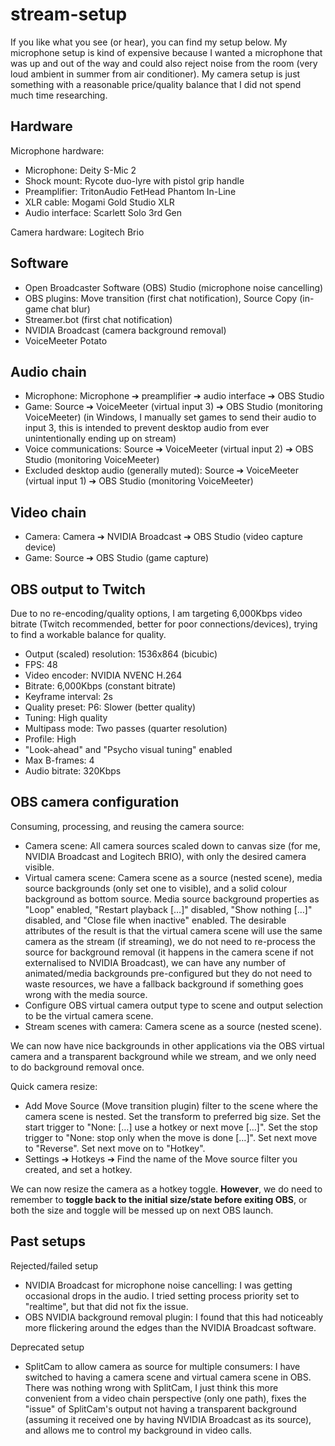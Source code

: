 # stream-setup

If you like what you see (or hear), you can find my setup below. My microphone setup is kind of expensive because I wanted a microphone that was up and out of the way and could also reject noise from the room (very loud ambient in summer from air conditioner). My camera setup is just something with a reasonable price/quality balance that I did not spend much time researching.

## Hardware
Microphone hardware:
- Microphone: Deity S-Mic 2
- Shock mount: Rycote duo-lyre with pistol grip handle
- Preamplifier: TritonAudio FetHead Phantom In-Line
- XLR cable: Mogami Gold Studio XLR
- Audio interface: Scarlett Solo 3rd Gen

Camera hardware: Logitech Brio

## Software
- Open Broadcaster Software (OBS) Studio (microphone noise cancelling)
- OBS plugins: Move transition (first chat notification), Source Copy (in-game chat blur)
- Streamer.bot (first chat notification)
- NVIDIA Broadcast (camera background removal)
- VoiceMeeter Potato

## Audio chain
- Microphone: Microphone ➔ preamplifier ➔ audio interface ➔ OBS Studio
- Game: Source ➔ VoiceMeeter (virtual input 3) ➔ OBS Studio (monitoring VoiceMeeter) (in Windows, I manually set games to send their audio to input 3, this is intended to prevent desktop audio from ever unintentionally ending up on stream)
- Voice communications: Source ➔ VoiceMeeter (virtual input 2) ➔ OBS Studio (monitoring VoiceMeeter)
- Excluded desktop audio (generally muted): Source ➔ VoiceMeeter (virtual input 1) ➔ OBS Studio (monitoring VoiceMeeter)

## Video chain
- Camera: Camera ➔ NVIDIA Broadcast ➔ OBS Studio (video capture device)
- Game: Source ➔ OBS Studio (game capture)

## OBS output to Twitch
Due to no re-encoding/quality options, I am targeting 6,000Kbps video bitrate (Twitch recommended, better for poor connections/devices), trying to find a workable balance for quality.
- Output (scaled) resolution: 1536x864 (bicubic)
- FPS: 48
- Video encoder: NVIDIA NVENC H.264
- Bitrate: 6,000Kbps (constant bitrate)
- Keyframe interval: 2s
- Quality preset: P6: Slower (better quality)
- Tuning: High quality
- Multipass mode: Two passes (quarter resolution)
- Profile: High
- "Look-ahead" and "Psycho visual tuning" enabled
- Max B-frames: 4
- Audio bitrate: 320Kbps

## OBS camera configuration
Consuming, processing, and reusing the camera source:
- Camera scene: All camera sources scaled down to canvas size (for me, NVIDIA Broadcast and Logitech BRIO), with only the desired camera visible.
- Virtual camera scene: Camera scene as a source (nested scene), media source backgrounds (only set one to visible), and a solid colour background as bottom source. Media source background properties as "Loop" enabled, "Restart playback […]" disabled, "Show nothing […]" disabled, and "Close file when inactive" enabled. The desirable attributes of the result is that the virtual camera scene will use the same camera as the stream (if streaming), we do not need to re-process the source for background removal (it happens in the camera scene if not externalised to NVIDIA Broadcast), we can have any number of animated/media backgrounds pre-configured but they do not need to waste resources, we have a fallback background if something goes wrong with the media source.
- Configure OBS virtual camera output type to scene and output selection to be the virtual camera scene.
- Stream scenes with camera: Camera scene as a source (nested scene).

We can now have nice backgrounds in other applications via the OBS virtual camera and a transparent background while we stream, and we only need to do background removal once.

Quick camera resize:
- Add Move Source (Move transition plugin) filter to the scene where the camera scene is nested. Set the transform to preferred big size. Set the start trigger to "None: […] use a hotkey or next move […]". Set the stop trigger to "None: stop only when the move is done […]". Set next move to "Reverse". Set next move on to "Hotkey".
- Settings ➔ Hotkeys ➔ Find the name of the Move source filter you created, and set a hotkey.

We can now resize the camera as a hotkey toggle. **However**, we do need to remember to **toggle back to the initial size/state before exiting OBS**, or both the size and toggle will be messed up on next OBS launch.

## Past setups
Rejected/failed setup
- NVIDIA Broadcast for microphone noise cancelling: I was getting occasional drops in the audio. I tried setting process priority set to "realtime", but that did not fix the issue.
- OBS NVIDIA background removal plugin: I found that this had noticeably more flickering around the edges than the NVIDIA Broadcast software.

Deprecated setup
- SplitCam to allow camera as source for multiple consumers: I have switched to having a camera scene and virtual camera scene in OBS. There was nothing wrong with SplitCam, I just think this more convenient from a video chain perspective (only one path), fixes the "issue" of SplitCam's output not having a transparent background (assuming it received one by having NVIDIA Broadcast as its source), and allows me to control my background in video calls.
